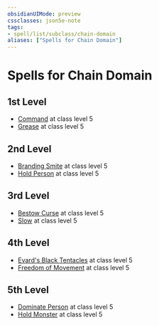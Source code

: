 ```yaml
---
obsidianUIMode: preview
cssclasses: json5e-note
tags:
- spell/list/subclass/chain-domain
aliases: ["Spells for Chain Domain"]
---
```

# Spells for Chain Domain

## 1st Level

- [Command](command "PHB") at class level 5
- [Grease](grease "PHB") at class level 5

## 2nd Level

- [Branding Smite](branding-smite "PHB") at class level 5
- [Hold Person](hold-person "PHB") at class level 5

## 3rd Level

- [Bestow Curse](bestow-curse "PHB") at class level 5
- [Slow](slow "PHB") at class level 5

## 4th Level

- [Evard's Black Tentacles](evards-black-tentacles "PHB") at class level 5
- [Freedom of Movement](freedom-of-movement "PHB") at class level 5

## 5th Level

- [Dominate Person](dominate-person "PHB") at class level 5
- [Hold Monster](hold-monster "PHB") at class level 5